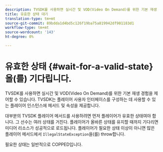 ```yaml
---
description: TVSDK를 사용하면 실시간 및 VOD(Video On Demand)를 위한 기본 재생 경험을 제어할 수 있습니다. TVSDK는 플레이어 사용자 인터페이스를 구성하는 데 사용할 수 있는 플레이어 인스턴스에 메서드 및 속성을 제공합니다.
title: 유효한 상태 대기
translation-type: tm+mt
source-git-commit: 89bdda1d4bd5c126f19ba75a819942df901183d1
workflow-type: tm+mt
source-wordcount: '143'
ht-degree: 0%

---
```



# 유효한 상태 {#wait-for-a-valid-state}을(를) 기다립니다.

TVSDK를 사용하면 실시간 및 VOD(Video On Demand)를 위한 기본 재생 경험을 제어할 수 있습니다. TVSDK는 플레이어 사용자 인터페이스를 구성하는 데 사용할 수 있는 플레이어 인스턴스에 메서드 및 속성을 제공합니다.

대부분의 TVSDK 플레이어 메서드를 사용하려면 먼저 플레이어가 유효한 상태여야 합니다.
그 선수는 여러 상태를 거친다. 플레이어가 올바른 상태를 유지할 때까지 기다리면 미디어 리소스가 성공적으로 로드됩니다. 플레이어가 필요한 상태 이상이 아니면 많은 플레이어 메서드에서 `IllegalStateException`을(를) throw합니다.

필요한 상태는 일반적으로 COPPED입니다.
